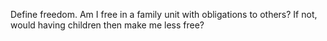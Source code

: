 Define freedom. Am I free in a family unit with obligations to others? If not, would having children then make me less free?